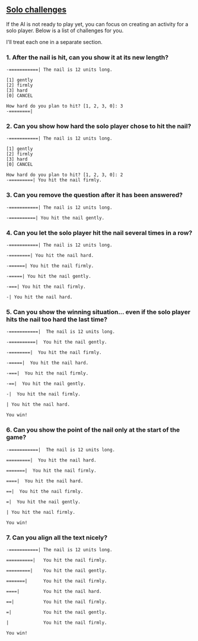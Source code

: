 <!-- Solo challenges -->
<section
  id="solo-challenges"
  aria-labelledby="solo-challenges"
  data-item="Solo challenges"
>
  <h2><a href="#solo-challenges">Solo challenges</a></h2>
  
If the AI is not ready to play yet, you can focus on creating an activity for a solo player. Below is a list of  challenges for you.

I'll treat each one in a separate section.
  
### 1. After the nail is hit, can you show it at its new length?
  
```tex-w
-===========| The nail is 12 units long.

[1] gently
[2] firmly
[3] hard
[0] CANCEL

How hard do you plan to hit? [1, 2, 3, 0]: 3
-========|
```

### 2. Can you show how hard the solo player chose to hit the nail?

```tex-w
-===========| The nail is 12 units long.

[1] gently
[2] firmly
[3] hard
[0] CANCEL

How hard do you plan to hit? [1, 2, 3, 0]: 2
-=========| You hit the nail firmly.
```

### 3. Can you remove the question after it has been answered?

```tex-w
-===========| The nail is 12 units long.

-==========| You hit the nail gently.
```

### 4. Can you let the solo player hit the nail several times in a row?

```tex-w
-===========| The nail is 12 units long.

-========| You hit the nail hard.

-======| You hit the nail firmly.

-=====| You hit the nail gently.

-===| You hit the nail firmly.

-| You hit the nail hard.
```

### 5. Can you show the winning situation... even if the solo player hits the nail too hard the last time?
   
```tex-w
-===========|  The nail is 12 units long.

-==========|  You hit the nail gently.

-========|  You hit the nail firmly.

-=====|  You hit the nail hard.

-===|  You hit the nail firmly.

-==|  You hit the nail gently.

-|  You hit the nail firmly.

| You hit the nail hard.

You win!
```

### 6. Can you show the point of the nail only at the start of the game?

```tex-w
-===========|  The nail is 12 units long.

=========|  You hit the nail hard.

=======|  You hit the nail firmly.

====|  You hit the nail hard.

==|  You hit the nail firmly.

=|  You hit the nail gently.

| You hit the nail firmly.

You win!
```

### 7. Can you align all the text nicely?

```tex-w
-===========| The nail is 12 units long.

==========|   You hit the nail firmly.

=========|    You hit the nail gently.

=======|      You hit the nail firmly.

====|         You hit the nail hard.

==|           You hit the nail firmly.

=|            You hit the nail gently.

|             You hit the nail firmly.

You win!
```


</section>